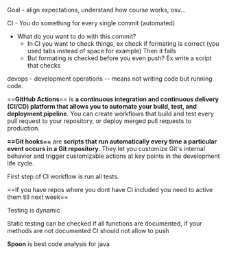 Goal - align expectations, understand how course works, osv...

CI - You do something for every single commit (automated)
- What do you want to do with this commit?
	- In CI you want to check things, ex check if formating is correct (you used tabs instead of space for example) Then it fails
	- But formating is checked before you even push? Ex write a script that checks

devops - development operations -- means not writing code but running code.

==**GitHub Actions**== is **a continuous integration and continuous delivery (CI/CD) platform that allows you to automate your build, test, and deployment pipeline**. You can create workflows that build and test every pull request to your repository, or deploy merged pull requests to production.

**==Git hooks==**  are **scripts that run automatically every time a particular event occurs in a Git repository**. They let you customize Git's internal behavior and trigger customizable actions at key points in the development life cycle.

First step of CI workflow is run all tests.

==If you have repos where you dont have CI included you need to active them till next week==

Testing is dynamic

Static testing can be checked if all functions are documented, if your methods are not documented CI should not allow to push

**Spoon** is best code analysis for java





